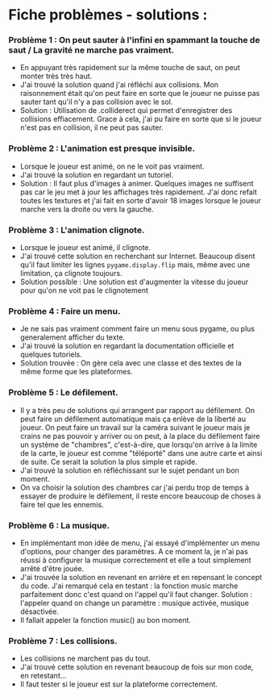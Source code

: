 # Fiche problèmes - solutions :

### Problème 1 : On peut sauter à l'infini en spammant la touche de saut / La gravité ne marche pas vraiment. 
- En appuyant très rapidement sur la même touche de saut, on peut monter très très haut. 
- J'ai trouvé la solution quand j'ai réfléchi aux collisions. Mon raisonnement était qu'on peut faire en sorte que le joueur ne puisse pas sauter tant qu'il n'y a pas collision avec le sol. 
- Solution : Utilisation de .colliderect qui permet d'enregistrer des collisions effiacement. Grace à cela, j'ai pu faire en sorte que si le joueur n'est pas en collision, il ne peut pas sauter. 

### Problème 2 : L'animation est presque invisible.
- Lorsque le joueur est animé, on ne le voit pas vraiment. 
- J'ai trouvé la solution en regardant un tutoriel.
- Solution : Il faut plus d'images à animer. Quelques images ne suffisent pas car le jeu met à jour les affichages très rapidement. J'ai donc refait toutes les textures et j'ai fait en sorte d'avoir 18 images lorsque le joueur marche vers la droite ou vers la gauche. 

### Problème 3 : L'animation clignote. 
- Lorsque le joueur est animé, il clignote. 
- J'ai trouvé cette solution en recherchant sur Internet. Beaucoup disent qu'il faut limiter les lignes `pygame.display.flip` mais, même avec une limitation, ça clignote toujours. 
- Solution possible : Une solution est d'augmenter la vitesse du joueur pour qu'on ne voit pas le clignotement 

### Problème 4 : Faire un menu.
- Je ne sais pas vraiment comment faire un menu sous pygame, ou plus generalement afficher du texte. 
- J'ai trouvé la solution en regardant la documentation officielle et quelques tutoriels. 
- Solution trouvée : On gère cela avec une classe et des textes de la même forme que les plateformes.

### Problème 5 : Le défilement.
- Il y a très peu de solutions qui arrangent par rapport au défilement. On peut faire un défilement automatique mais ça enlève de la liberté au joueur. On peut faire un travail sur la caméra suivant le joueur mais je crains ne pas pouvoir y arriver ou on peut, à la place du défilement faire un système de "chambres", c'est-à-dire, que lorsqu'on arrive à la limite de la carte, le joueur est comme "téléporté" dans une autre carte et ainsi de suite. Ce serait la solution la plus simple et rapide.
- J'ai trouvé la solution en réfléchissant sur le sujet pendant un bon moment.
- On va choisir la solution des chambres car j'ai perdu trop de temps à essayer de produire le défilement, il reste encore beaucoup de choses à faire tel que les ennemis.  

### Problème 6 : La musique.
- En implémentant mon idée de menu, j'ai essayé d'implémenter un menu d'options, pour changer des paramètres. A ce moment la, je n'ai pas réussi à configurer la musique correctement et elle a tout simplement arrêté d'être jouée.
- J'ai trouvée la solution en revenant en arrière et en repensant le concept du code. J'ai remarqué cela en testant : la fonction music marche parfaitement donc c'est quand on l'appel qu'il faut changer. Solution : l'appeler quand on change un paramètre : musique activée, musique désactivée. 
- Il fallait appeler la fonction music() au bon moment. 

### Problème 7 : Les collisions.
- Les collisions ne marchent pas du tout. 
- J'ai trouvé cette solution en revenant beaucoup de fois sur mon code, en retestant...
- Il faut tester si le joueur est sur la plateforme correctement. 